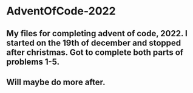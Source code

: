 # AdventOfCode-2022
## My files for completing advent of code, 2022. I started on the 19th of december and stopped after christmas. Got to complete both parts of problems 1-5.
## Will maybe do more after.
